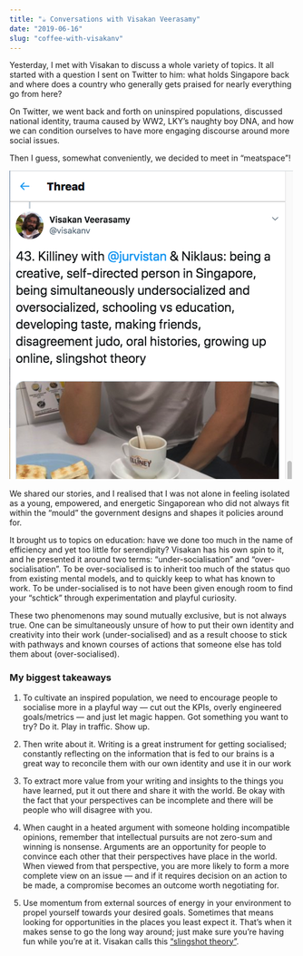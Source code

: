 ```yaml
---
title: "☕ Conversations with Visakan Veerasamy" 
date: "2019-06-16"
slug: "coffee-with-visakanv"
---
```


Yesterday, I met with Visakan to discuss a whole variety of topics. It all started with a question I sent on Twitter to him: what holds Singapore back and where does a country who generally gets praised for nearly everything go from here?

On Twitter, we went back and forth on uninspired populations, discussed national identity, trauma caused by WW2, LKY’s naughty boy DNA, and how we can condition ourselves to have more engaging discourse around more social issues.

Then I guess, somewhat conveniently, we decided to meet in “meatspace”!

![Visakan's Summary](tweet.png)

We shared our stories, and I realised that I was not alone in feeling isolated as a young, empowered, and energetic Singaporean who did not always fit within the “mould” the government designs and shapes it policies around for.

It brought us to topics on education: have we done too much in the name of efficiency and yet too little for serendipity? Visakan has his own spin to it, and he presented it around two terms: “under-socialisation” and “over-socialisation”. To be over-socialised is to inherit too much of the status quo from existing mental models, and to quickly keep to what has known to work. To be under-socialised is to not have been given enough room to find your “schtick” through experimentation and playful curiosity.

These two phenomenons may sound mutually exclusive, but is not always true. One can be simultaneously unsure of how to put their own identity and creativity into their work (under-socialised) and as a result choose to stick with pathways and known courses of actions that someone else has told them about (over-socialised).


### My biggest takeaways

1. To cultivate an inspired population, we need to encourage people to socialise more in a playful way — cut out the KPIs, overly engineered goals/metrics — and just let magic happen. Got something you want to try? Do it. Play in traffic. Show up.

2. Then write about it. Writing is a great instrument for getting socialised; constantly reflecting on the information that is fed to our brains is a great way to reconcile them with our own identity and use it in our work

3. To extract more value from your writing and insights to the things you have learned, put it out there and share it with the world. Be okay with the fact that your perspectives can be incomplete and there will be people who will disagree with you.

4. When caught in a heated argument with someone holding incompatible opinions, remember that intellectual pursuits are not zero-sum and winning is nonsense. Arguments are an opportunity for people to convince each other that their perspectives have place in the world. When viewed from that perspective, you are more likely to form a more complete view on an issue — and if it requires decision on an action to be made, a compromise becomes an outcome worth negotiating for.

5. Use momentum from external sources of energy in your environment to propel yourself towards your desired goals. Sometimes that means looking for opportunities in the places you least expect it. That’s when it makes sense to go the long way around; just make sure you’re having fun while you’re at it. Visakan calls this [“slingshot theory”](https://twitter.com/visakanv/status/1124575393590071296).
